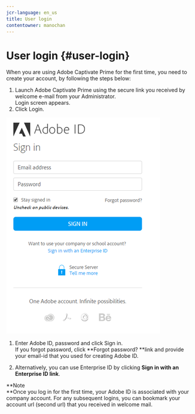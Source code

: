 ```yaml
---
jcr-language: en_us
title: User login
contentowner: manochan
---
```



# User login {#user-login}

When you are using Adobe Captivate Prime for the first time, you need to create your account, by following the steps below:

1. Launch Adobe Captivate Prime using the secure link you received by welcome e-mail from your Administrator.  
   Login screen appears.
1. Click Login.

![](assets/adobeid-signin.png)

1. Enter Adobe ID, password and click Sign in.  
   If you forgot password, click&nbsp;**Forgot password?&nbsp;**link and provide your email-id that you used for creating Adobe ID.

1. Alternatively, you can use Enterprise ID by clicking&nbsp;**Sign in with an Enterprise ID link**.

**Note  
**Once you log in for the first time, your Adobe ID is associated with your company account. For any subsequent logins, you can bookmark your account url (second url) that you received in welcome mail.
